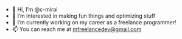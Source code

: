 - 👋 Hi, I’m @c-mirai
- 👀 I’m interested in making fun things and optimizing stuff
- 🌱 I’m currently working on my career as a freelance programmer!
- 📫 You can reach me at mfreelancedev@gmail.com

<!---
c-mirai/c-mirai is a ✨ special ✨ repository because its `README.md` (this file) appears on your GitHub profile.
You can click the Preview link to take a look at your changes.
--->
